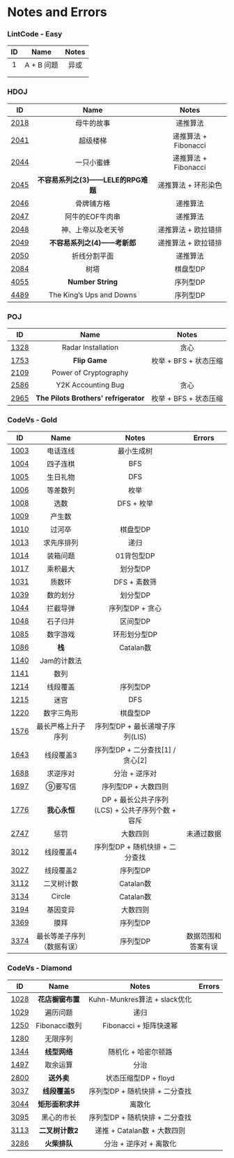 # Notes and Errors

### LintCode - Easy

|  ID  |   Name   | Notes |
| :--: | :------: | :---: |
|  1   | A + B 问题 |  异或   |
|      |          |       |
|      |          |       |

### HDOJ

|                    ID                    |           Name            |       Notes       |
| :--------------------------------------: | :-----------------------: | :---------------: |
| [2018](http://acm.hdu.edu.cn/showproblem.php?pid=2018) |           母牛的故事           |       递推算法        |
| [2041](http://acm.hdu.edu.cn/showproblem.php?pid=2041) |           超级楼梯            | 递推算法 +  Fibonacci |
| [2044](http://acm.hdu.edu.cn/showproblem.php?pid=2044) |           一只小蜜蜂           | 递推算法 +  Fibonacci |
| [2045](http://acm.hdu.edu.cn/showproblem.php?pid=2045) | **不容易系列之(3)——LELE的RPG难题** |    递推算法 + 环形染色    |
| [2046](http://acm.hdu.edu.cn/showproblem.php?pid=2046) |           骨牌铺方格           |       递推算法        |
| [2047](http://acm.hdu.edu.cn/showproblem.php?pid=2047) |         阿牛的EOF牛肉串         |       递推算法        |
| [2048](http://acm.hdu.edu.cn/showproblem.php?pid=2048) |         神、上帝以及老天爷         |    递推算法 + 欧拉错排    |
| [2049](http://acm.hdu.edu.cn/showproblem.php?pid=2049) |    **不容易系列之(4)——考新郎**     |    递推算法 + 欧拉错排    |
| [2050](http://acm.hdu.edu.cn/showproblem.php?pid=2050) |          折线分割平面           |       递推算法        |
| [2084](http://acm.hdu.edu.cn/showproblem.php?pid=2084) |            树塔             |       棋盘型DP       |
| [4055](http://acm.hdu.edu.cn/showproblem.php?pid=4055) |     **Number String**     |       序列型DP       |
| [4489](http://acm.hdu.edu.cn/showproblem.php?pid=4489) | The King’s Ups and Downs  |       序列型DP       |

### POJ

|                   ID                   |                 Name                  |      Notes      |
| :------------------------------------: | :-----------------------------------: | :-------------: |
| [1328](http://poj.org/problem?id=1328) |          Radar Installation           |       贪心        |
| [1753](http://poj.org/problem?id=1753) |             **Flip Game**             | 枚举 + BFS + 状态压缩 |
| [2109](http://poj.org/problem?id=2109) |         Power of Cryptography         |                 |
| [2586](http://poj.org/problem?id=2586) |          Y2K Accounting Bug           |       贪心        |
| [2965](http://poj.org/problem?id=2965) | **The Pilots Brothers' refrigerator** | 枚举 + BFS + 状态压缩 |

### CodeVs - Gold

|                   ID                   |     Name      |               Notes                |  Errors   |
| :------------------------------------: | :-----------: | :--------------------------------: | :-------: |
| [1003](http://codevs.cn/problem/1003/) |     电话连线      |               最小生成树                |           |
| [1004](http://codevs.cn/problem/1004/) |     四子连棋      |                BFS                 |           |
| [1005](http://codevs.cn/problem/1005/) |     生日礼物      |                DFS                 |           |
| [1006](http://codevs.cn/problem/1006/) |     等差数列      |                 枚举                 |           |
| [1008](http://codevs.cn/problem/1008/) |      选数       |              DFS + 枚举              |           |
| [1009](http://codevs.cn/problem/1009/) |      产生数      |                                    |           |
| [1010](http://codevs.cn/problem/1010/) |      过河卒      |               棋盘型DP                |           |
| [1013](http://codevs.cn/problem/1013/) |     求先序排列     |                 递归                 |           |
| [1014](http://codevs.cn/problem/1014/) |     装箱问题      |              01背包型DP               |           |
| [1017](http://codevs.cn/problem/1017/) |     乘积最大      |               划分型DP                |           |
| [1031](http://codevs.cn/problem/1031/) |      质数环      |             DFS + 素数筛              |           |
| [1039](http://codevs.cn/problem/1039/) |     数的划分      |               划分型DP                |           |
| [1044](http://codevs.cn/problem/1044/) |     拦截导弹      |             序列型DP + 贪心             |           |
| [1048](http://codevs.cn/problem/1048/) |     石子归并      |               区间型DP                |           |
| [1085](http://codevs.cn/problem/1085/) |     数字游戏      |              环形划分型DP               |           |
| [1086](http://codevs.cn/problem/1086/) |     **栈**     |              Catalan数              |           |
| [1140](http://codevs.cn/problem/1140/) |    Jam的计数法    |                                    |           |
| [1141](http://codevs.cn/problem/1141/) |      数列       |                                    |           |
| [1214](http://codevs.cn/problem/1214/) |     线段覆盖      |               序列型DP                |           |
| [1215](http://codevs.cn/problem/1215/) |      迷宫       |                DFS                 |           |
| [1220](http://codevs.cn/problem/1220/) |     数字三角形     |               棋盘型DP                |           |
| [1576](http://codevs.cn/problem/1576/) |   最长严格上升子序列   |        序列型DP + 最长递增子序列(LIS)        |           |
| [1643](http://codevs.cn/problem/1643/) |     线段覆盖3     |      序列型DP + 二分查找[1] / 贪心[2]       |           |
| [1688](http://codevs.cn/problem/1688/) |     求逆序对      |              分治 + 逆序对              |           |
| [1697](http://codevs.cn/problem/1697/) |     ⑨要写信      |            序列型DP + 大数四则            |           |
| [1776](http://codevs.cn/problem/1776/) |   **我心永恒**    | DP +  最长公共子序列(LCS) +  公共子序列个数 + 容斥 |           |
| [2747](http://codevs.cn/problem/2747/) |      惩罚       |                大数四则                |   未通过数据   |
| [3012](http://codevs.cn/problem/3012/) |     线段覆盖4     |        序列型DP + 随机快排 + 二分查找         |           |
| [3027](http://codevs.cn/problem/3027/) |     线段覆盖2     |               序列型DP                |           |
| [3112](http://codevs.cn/problem/3112/) |     二叉树计数     |              Catalan数              |           |
| [3134](http://codevs.cn/problem/3134/) |    Circle     |              Catalan数              |           |
| [3194](http://codevs.cn/problem/3194/) |     基因变异      |                大数四则                |           |
| [3369](http://codevs.cn/problem/3369/) |      膜拜       |               序列型DP                |           |
| [3374](http://codevs.cn/problem/3374/) | 最长等差子序列（数据有误） |               序列型DP                | 数据范围和答案有误 |

### CodeVs - Diamond

|                   ID                   |    Name     |          Notes           | Errors |
| :------------------------------------: | :---------: | :----------------------: | :----: |
| [1028](http://codevs.cn/problem/1028/) | **花店橱窗布置**  | Kuhn-Munkres算法 + slack优化 |        |
| [1029](http://codevs.cn/problem/1029/) |    遍历问题     |            递归            |        |
| [1250](http://codevs.cn/problem/1250/) | Fibonacci数列 |    Fibonacci + 矩阵快速幂     |        |
| [1280](http://codevs.cn/problem/1280/) |    无限序列     |                          |        |
| [1344](http://codevs.cn/problem/1344/) |  **线型网络**   |       随机化 + 哈密尔顿路        |        |
| [1497](http://codevs.cn/problem/1497/) |    取余运算     |            分治            |        |
| [2800](http://codevs.cn/problem/2800/) |   **送外卖**   |     状态压缩型DP + floyd      |        |
| [3037](http://codevs.cn/problem/3037/) |  **线段覆盖5**  |   序列型DP + 随机快排 + 二分查找    |        |
| [3044](http://codevs.cn/problem/3044/) | **矩形面积求并**  |           离散化            |        |
| [3095](http://codevs.cn/problem/3095/) |    黑心的市长    |   序列型DP + 随机快排 + 二分查找    |        |
| [3113](http://codevs.cn/problem/3113/) | **二叉树计数2**  |   递推 + Catalan数 + 大数四则   |        |
| [3286](http://codevs.cn/problem/3286/) |  **火柴排队**   |      分治 + 逆序对 + 离散化      |        |
